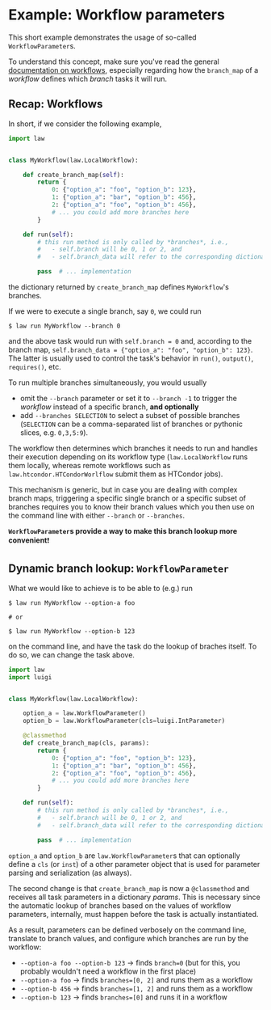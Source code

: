 # Example: Workflow parameters

This short example demonstrates the usage of so-called `WorkflowParameter`s.

To understand this concept, make sure you've read the general [documentation on workflows](https://law.readthedocs.io/en/latest/workflows.html), especially regarding how the `branch_map` of a *workflow* defines which *branch* tasks it will run.


## Recap: Workflows

In short, if we consider the following example,

```python
import law


class MyWorkflow(law.LocalWorkflow):

    def create_branch_map(self):
        return {
            0: {"option_a": "foo", "option_b": 123},
            1: {"option_a": "bar", "option_b": 456},
            2: {"option_a": "foo", "option_b": 456},
            # ... you could add more branches here
        }

    def run(self):
        # this run method is only called by *branches*, i.e.,
        #   - self.branch will be 0, 1 or 2, and
        #   - self.branch_data will refer to the corresponding dictionary in the branch map

        pass  # ... implementation
```

the dictionary returned by `create_branch_map` defines `MyWorkflow`'s branches.

If we were to execute a single branch, say `0`, we could run

```shell
$ law run MyWorkflow --branch 0
```

and the above task would run with `self.branch = 0` and, according to the branch map, `self.branch_data = {"option_a": "foo", "option_b": 123}`.
The latter is usually used to control the task's behavior in `run()`, `output()`, `requires()`, etc.

To run multiple branches simultaneously, you would usually

  - omit the `--branch` parameter or set it to `--branch -1` to trigger the *workflow* instead of a specific branch, **and optionally**
  - add `--branches SELECTION` to select a subset of possible branches (`SELECTION` can be a comma-separated list of branches or pythonic slices, e.g. `0,3,5:9`).

The workflow then determines which branches it needs to run and handles their execution depending on its workflow type (`law.LocalWorkflow` runs them locally, whereas remote workflows such as `law.htcondor.HTCondorWorlflow` submit them as HTCondor jobs).

This mechanism is generic, but in case you are dealing with complex branch maps, triggering a specific single branch or a specific subset of branches requires you to know their branch values which you then use on the command line with either `--branch` or `--branches`.

**`WorkflowParameter`s provide a way to make this branch lookup more convenient**❗️


## Dynamic branch lookup: `WorkflowParameter`

What we would like to achieve is to be able to (e.g.) run

```shell
$ law run MyWorkflow --option-a foo

# or

$ law run MyWorkflow --option-b 123
```

on the command line, and have the task do the lookup of braches itself.
To do so, we can change the task above.

```python
import law
import luigi


class MyWorkflow(law.LocalWorkflow):

    option_a = law.WorkflowParameter()
    option_b = law.WorkflowParameter(cls=luigi.IntParameter)

    @classmethod
    def create_branch_map(cls, params):
        return {
            0: {"option_a": "foo", "option_b": 123},
            1: {"option_a": "bar", "option_b": 456},
            2: {"option_a": "foo", "option_b": 456},
            # ... you could add more branches here
        }

    def run(self):
        # this run method is only called by *branches*, i.e.,
        #   - self.branch will be 0, 1 or 2, and
        #   - self.branch_data will refer to the corresponding dictionary in the branch map

        pass  # ... implementation
```

`option_a` and `option_b` are `law.WorkflowParameter`s that can optionally define a `cls` (or `inst`) of a other parameter object that is used for parameter parsing and serialization (as always).

The second change is that `create_branch_map` is now a `@classmethod` and receives all task parameters in a dictionary *params*.
This is necessary since the automatic lookup of branches based on the values of workflow parameters, internally, must happen before the task is actually instantiated.

As a result, parameters can be defined verbosely on the command line, translate to branch values, and configure which branches are run by the workflow:

  - `--option-a foo --option-b 123` → finds `branch=0` (but for this, you probably wouldn't need a workflow in the first place)
  - `--option-a foo` → finds `branches=[0, 2]` and runs them as a workflow
  - `--option-b 456` → finds `branches=[1, 2]` and runs them as a workflow
  - `--option-b 123` → finds `branches=[0]` and runs it in a workflow
